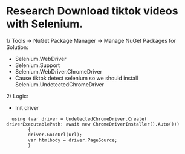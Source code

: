 # Research Download tiktok videos with Selenium.
1/ Tools -> NuGet Package Manager -> Manage NuGet Packages for Solution:
  + Selenium.WebDriver
  + Selenium.Support
  + Selenium.WebDriver.ChromeDriver
  + Cause tiktok detect selenium so we should install Selenium.UndetectedChromeDriver

2/ Logic:

  + Init driver 
```
  using (var driver = UndetectedChromeDriver.Create( driverExecutablePath: await new ChromeDriverInstaller().Auto()))
		{
        driver.GoToUrl(url);
        var htmlbody = driver.PageSource;
		}
```

